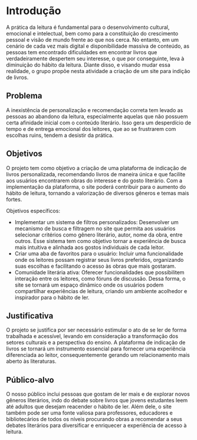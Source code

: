# Introdução

A prática da leitura é fundamental para o desenvolvimento cultural, emocional e intelectual, bem como para a constituição do crescimento pessoal e visão de mundo frente ao que nos cerca. No entanto, em um cenário de cada vez mais digital e disponibilidade massiva de conteúdo, as pessoas tem encontrado dificuldades em encontrar livros que verdadeiramente despertem seu interesse, o que por conseguinte, leva à diminuição do hábito da leitura. Diante disso, e visando mudar essa realidade, o grupo propõe nesta atividade a criação de um site para indição de livros.

## Problema

A inexistência de personalização e recomendação correta tem levado as pessoas ao abandono da leitura, especialmente aquelas que não possuem certa afinidade inicial com o conteúdo literário. Isso gera um desperdício de tempo e de entrega emocional dos leitores, que ao se frustrarem com escolhas ruins, tendem a desistir da prática.

## Objetivos

O projeto tem como objetivo a criação de uma plataforma de indicação de livros personalizada, recomendando livros de maneira única e que facilite aos usuários encontrarem obras do interesse e do gosto literário. Com a implementação da plataforma, o site poderá contribuir para o aumento do hábito de leitura, tornando a valorização de diversos gêneros e temas mais fortes.

Objetivos específicos:
- Implementar um sistema de filtros personalizados: Desenvolver um mecanismo de busca e filtragem no site que permita aos usuários selecionar critérios como gênero literário, autor, nome da obra, entre outros. Esse sistema tem como objetivo tornar a experiência de busca mais intuitiva e alinhada aos gostos individuais de cada leitor.
- Criar uma aba de favoritos para o usuário: Incluir uma funcionalidade onde os leitores possam registrar seus livros preferidos, organizando suas escolhas e facilitando o acesso às obras que mais gostaram.
- Comunidade literária ativa: Oferecer funcionalidades que possibilitem interação entre os leitores, como fóruns de discussão. Dessa forma, o site se tornará um espaço dinâmico onde os usuários podem compartilhar experiências de leitura, criando um ambiente acolhedor e inspirador para o hábito de ler.
 
## Justificativa

O projeto se justifica por ser necessário estimular o ato de se ler de forma trabalhada e acessível, levando em consideração a transformação dos setores culturais e a perspectiva do ensino. A plataforma de indicação de livros se tornará um instrumento essencial para fornecer uma experiência diferenciada ao leitor, consequentemente gerando um relacionamento mais aberto às literaturas.

## Público-alvo

O nosso público inclui pessoas que gostam de ler mais e de explorar novos gêneros literários, indo do debate sobre livros que jovens estudantes leem até adultos que desejam reacender o hábito de ler. Além dele, o site também pode ser uma fonte valiosa para professores, educadores e bibliotecários de todos os níveis procurando obras a recomendar a seus debates literários para diversificar e enriquecer a experiência de acesso à leitura.
